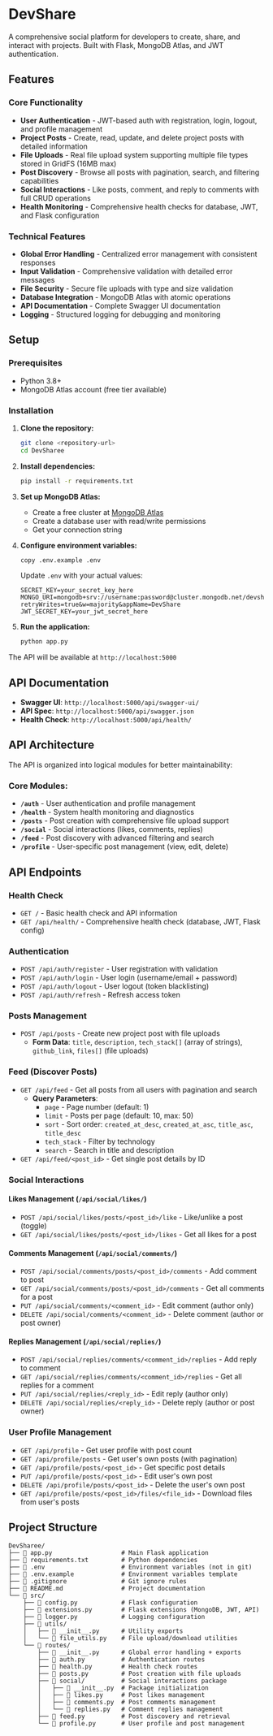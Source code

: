 # DevShare

A comprehensive social platform for developers to create, share, and interact with projects. Built with Flask, MongoDB Atlas, and JWT authentication.

## Features

### Core Functionality
- **User Authentication** - JWT-based auth with registration, login, logout, and profile management
- **Project Posts** - Create, read, update, and delete project posts with detailed information
- **File Uploads** - Real file upload system supporting multiple file types stored in GridFS (16MB max)
- **Post Discovery** - Browse all posts with pagination, search, and filtering capabilities
- **Social Interactions** - Like posts, comment, and reply to comments with full CRUD operations
- **Health Monitoring** - Comprehensive health checks for database, JWT, and Flask configuration

### Technical Features
- **Global Error Handling** - Centralized error management with consistent responses
- **Input Validation** - Comprehensive validation with detailed error messages
- **File Security** - Secure file uploads with type and size validation
- **Database Integration** - MongoDB Atlas with atomic operations
- **API Documentation** - Complete Swagger UI documentation
- **Logging** - Structured logging for debugging and monitoring

## Setup

### Prerequisites
- Python 3.8+
- MongoDB Atlas account (free tier available)

### Installation

1. **Clone the repository:**
   ```bash
   git clone <repository-url>
   cd DevSharee
   ```

2. **Install dependencies:**
   ```bash
   pip install -r requirements.txt
   ```

3. **Set up MongoDB Atlas:**
   - Create a free cluster at [MongoDB Atlas](https://cloud.mongodb.com)
   - Create a database user with read/write permissions
   - Get your connection string

4. **Configure environment variables:**
   ```bash
   copy .env.example .env
   ```
   
   Update `.env` with your actual values:
   ```env
   SECRET_KEY=your_secret_key_here
   MONGO_URI=mongodb+srv://username:password@cluster.mongodb.net/devshare?retryWrites=true&w=majority&appName=DevShare
   JWT_SECRET_KEY=your_jwt_secret_here
   ```

5. **Run the application:**
   ```bash
   python app.py
   ```

The API will be available at `http://localhost:5000`

## API Documentation

- **Swagger UI**: `http://localhost:5000/api/swagger-ui/`
- **API Spec**: `http://localhost:5000/api/swagger.json`
- **Health Check**: `http://localhost:5000/api/health/`

## API Architecture

The API is organized into logical modules for better maintainability:

### **Core Modules:**
- **`/auth`** - User authentication and profile management
- **`/health`** - System health monitoring and diagnostics
- **`/posts`** - Post creation with comprehensive file upload support
- **`/social`** - Social interactions (likes, comments, replies)
- **`/feed`** - Post discovery with advanced filtering and search
- **`/profile`** - User-specific post management (view, edit, delete)


## API Endpoints

### Health Check
- `GET /` - Basic health check and API information
- `GET /api/health/` - Comprehensive health check (database, JWT, Flask config)

### Authentication
- `POST /api/auth/register` - User registration with validation
- `POST /api/auth/login` - User login (username/email + password)
- `POST /api/auth/logout` - User logout (token blacklisting)
- `POST /api/auth/refresh` - Refresh access token

### Posts Management
- `POST /api/posts` - Create new project post with file uploads
  - **Form Data**: `title`, `description`, `tech_stack[]` (array of strings), `github_link`, `files[]` (file uploads)

### Feed (Discover Posts)
- `GET /api/feed` - Get all posts from all users with pagination and search
  - **Query Parameters**:
    - `page` - Page number (default: 1)
    - `limit` - Posts per page (default: 10, max: 50)
    - `sort` - Sort order: `created_at_desc`, `created_at_asc`, `title_asc`, `title_desc`
    - `tech_stack` - Filter by technology
    - `search` - Search in title and description
- `GET /api/feed/<post_id>` - Get single post details by ID

### Social Interactions

#### Likes Management (`/api/social/likes/`)
- `POST /api/social/likes/posts/<post_id>/like` - Like/unlike a post (toggle)
- `GET /api/social/likes/posts/<post_id>/likes` - Get all likes for a post

#### Comments Management (`/api/social/comments/`)
- `POST /api/social/comments/posts/<post_id>/comments` - Add comment to post
- `GET /api/social/comments/posts/<post_id>/comments` - Get all comments for a post
- `PUT /api/social/comments/<comment_id>` - Edit comment (author only)
- `DELETE /api/social/comments/<comment_id>` - Delete comment (author or post owner)

#### Replies Management (`/api/social/replies/`)
- `POST /api/social/replies/comments/<comment_id>/replies` - Add reply to comment
- `GET /api/social/replies/comments/<comment_id>/replies` - Get all replies for a comment
- `PUT /api/social/replies/<reply_id>` - Edit reply (author only)
- `DELETE /api/social/replies/<reply_id>` - Delete reply (author or post owner)

### User Profile Management
- `GET /api/profile` - Get user profile with post count
- `GET /api/profile/posts` - Get user's own posts (with pagination)
- `GET /api/profile/posts/<post_id>` - Get specific post details
- `PUT /api/profile/posts/<post_id>` - Edit user's own post
- `DELETE /api/profile/posts/<post_id>` - Delete the user's own post
- `GET /api/profile/posts/<post_id>/files/<file_id>` - Download files from user's posts


## Project Structure

```
DevSharee/
├── 📄 app.py                   # Main Flask application
├── 📄 requirements.txt         # Python dependencies
├── 📄 .env                     # Environment variables (not in git)
├── 📄 .env.example             # Environment variables template
├── 📄 .gitignore               # Git ignore rules
├── 📄 README.md                # Project documentation
└── 📁 src/
    ├── 📄 config.py            # Flask configuration
    ├── 📄 extensions.py        # Flask extensions (MongoDB, JWT, API)
    ├── 📄 logger.py            # Logging configuration
    ├── 📁 utils/
    │   ├── 📄 __init__.py      # Utility exports
    │   └── 📄 file_utils.py    # File upload/download utilities
    └── 📁 routes/
        ├── 📄 __init__.py      # Global error handling + exports
        ├── 📄 auth.py          # Authentication routes
        ├── 📄 health.py        # Health check routes
        ├── 📄 posts.py         # Post creation with file uploads
        ├── 📁 social/          # Social interactions package
        │   ├── 📄 __init__.py  # Package initialization
        │   ├── 📄 likes.py     # Post likes management
        │   ├── 📄 comments.py  # Post comments management
        │   └── 📄 replies.py   # Comment replies management
        ├── 📄 feed.py          # Post discovery and retrieval
        └── 📄 profile.py       # User profile and post management
```
